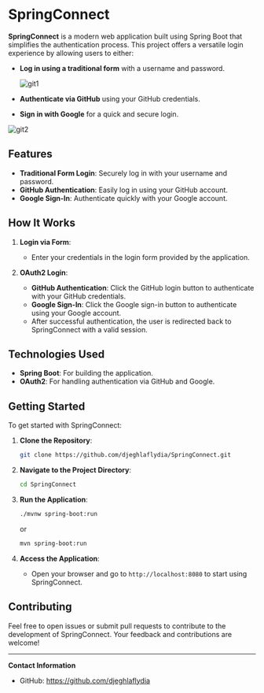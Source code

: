 # SpringConnect

**SpringConnect** is a modern web application built using Spring Boot that simplifies the authentication process. This project offers a versatile login experience by allowing users to either:

- **Log in using a traditional form** with a username and password.

  ![git1](https://github.com/user-attachments/assets/1266a29c-c50a-4eb2-b6c0-4d335f5e1478)

- **Authenticate via GitHub** using your GitHub credentials.
- **Sign in with Google** for a quick and secure login.

![git2](https://github.com/user-attachments/assets/2a8a55c5-c7b9-4b39-89c6-c50b786c8c6f)

## Features

- **Traditional Form Login**: Securely log in with your username and password.
- **GitHub Authentication**: Easily log in using your GitHub account.
- **Google Sign-In**: Authenticate quickly with your Google account.

## How It Works

1. **Login via Form**:
    - Enter your credentials in the login form provided by the application.

2. **OAuth2 Login**:
    - **GitHub Authentication**: Click the GitHub login button to authenticate with your GitHub credentials.
    - **Google Sign-In**: Click the Google sign-in button to authenticate using your Google account.
    - After successful authentication, the user is redirected back to SpringConnect with a valid session.

## Technologies Used

- **Spring Boot**: For building the application.
- **OAuth2**: For handling authentication via GitHub and Google.

## Getting Started

To get started with SpringConnect:

1. **Clone the Repository**:

    ```bash
    git clone https://github.com/djeghlaflydia/SpringConnect.git
    ```

2. **Navigate to the Project Directory**:

    ```bash
    cd SpringConnect
    ```

3. **Run the Application**:

    ```bash
    ./mvnw spring-boot:run
    ```
   or

    ```bash
    mvn spring-boot:run
    ```

4. **Access the Application**:
    - Open your browser and go to `http://localhost:8080` to start using SpringConnect.

## Contributing
Feel free to open issues or submit pull requests to contribute to the development of SpringConnect. Your feedback and contributions are welcome!

---

**Contact Information**
- GitHub: https://github.com/djeghlaflydia